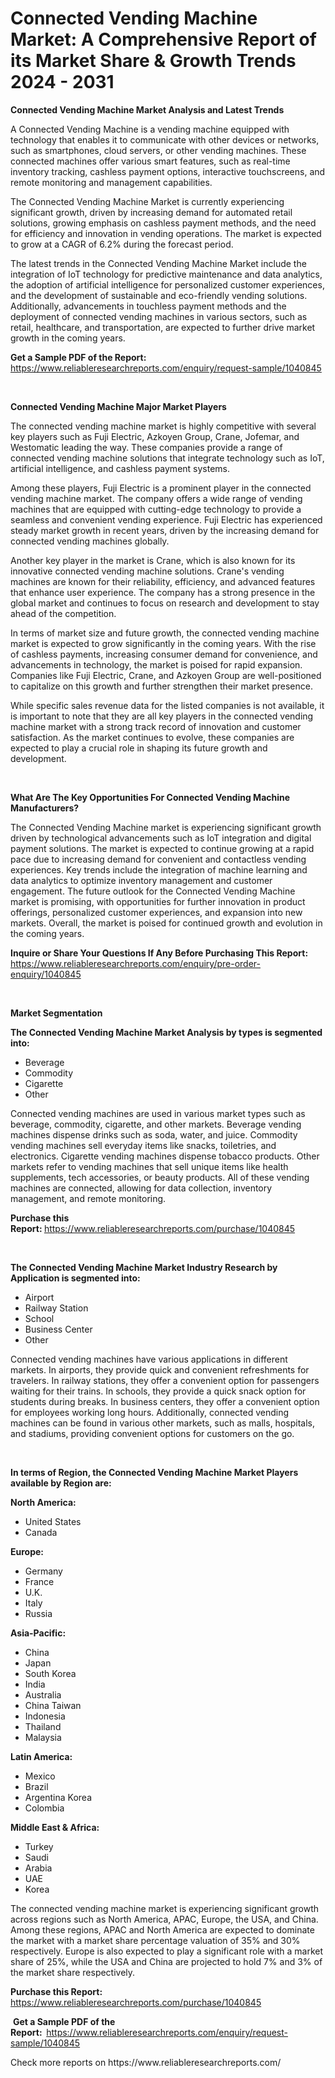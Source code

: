 <p><h1>Connected Vending Machine Market: A Comprehensive Report of its Market Share & Growth Trends 2024 - 2031</h1></p><p><strong>Connected Vending Machine Market Analysis and Latest Trends</strong></p>
<p><p>A Connected Vending Machine is a vending machine equipped with technology that enables it to communicate with other devices or networks, such as smartphones, cloud servers, or other vending machines. These connected machines offer various smart features, such as real-time inventory tracking, cashless payment options, interactive touchscreens, and remote monitoring and management capabilities.</p><p>The Connected Vending Machine Market is currently experiencing significant growth, driven by increasing demand for automated retail solutions, growing emphasis on cashless payment methods, and the need for efficiency and innovation in vending operations. The market is expected to grow at a CAGR of 6.2% during the forecast period.</p><p>The latest trends in the Connected Vending Machine Market include the integration of IoT technology for predictive maintenance and data analytics, the adoption of artificial intelligence for personalized customer experiences, and the development of sustainable and eco-friendly vending solutions. Additionally, advancements in touchless payment methods and the deployment of connected vending machines in various sectors, such as retail, healthcare, and transportation, are expected to further drive market growth in the coming years.</p></p>
<p><strong>Get a Sample PDF of the Report:&nbsp;</strong> <a href="https://www.reliableresearchreports.com/enquiry/request-sample/1040845">https://www.reliableresearchreports.com/enquiry/request-sample/1040845</a></p>
<p>&nbsp;</p>
<p><strong>Connected Vending Machine Major Market Players</strong></p>
<p><p>The connected vending machine market is highly competitive with several key players such as Fuji Electric, Azkoyen Group, Crane, Jofemar, and Westomatic leading the way. These companies provide a range of connected vending machine solutions that integrate technology such as IoT, artificial intelligence, and cashless payment systems.</p><p>Among these players, Fuji Electric is a prominent player in the connected vending machine market. The company offers a wide range of vending machines that are equipped with cutting-edge technology to provide a seamless and convenient vending experience. Fuji Electric has experienced steady market growth in recent years, driven by the increasing demand for connected vending machines globally.</p><p>Another key player in the market is Crane, which is also known for its innovative connected vending machine solutions. Crane's vending machines are known for their reliability, efficiency, and advanced features that enhance user experience. The company has a strong presence in the global market and continues to focus on research and development to stay ahead of the competition.</p><p>In terms of market size and future growth, the connected vending machine market is expected to grow significantly in the coming years. With the rise of cashless payments, increasing consumer demand for convenience, and advancements in technology, the market is poised for rapid expansion. Companies like Fuji Electric, Crane, and Azkoyen Group are well-positioned to capitalize on this growth and further strengthen their market presence.</p><p>While specific sales revenue data for the listed companies is not available, it is important to note that they are all key players in the connected vending machine market with a strong track record of innovation and customer satisfaction. As the market continues to evolve, these companies are expected to play a crucial role in shaping its future growth and development.</p></p>
<p>&nbsp;</p>
<p><strong>What Are The Key Opportunities For Connected Vending Machine Manufacturers?</strong></p>
<p><p>The Connected Vending Machine market is experiencing significant growth driven by technological advancements such as IoT integration and digital payment solutions. The market is expected to continue growing at a rapid pace due to increasing demand for convenient and contactless vending experiences. Key trends include the integration of machine learning and data analytics to optimize inventory management and customer engagement. The future outlook for the Connected Vending Machine market is promising, with opportunities for further innovation in product offerings, personalized customer experiences, and expansion into new markets. Overall, the market is poised for continued growth and evolution in the coming years.</p></p>
<p><strong>Inquire or Share Your Questions If Any Before Purchasing This Report:</strong> <a href="https://www.reliableresearchreports.com/enquiry/pre-order-enquiry/1040845">https://www.reliableresearchreports.com/enquiry/pre-order-enquiry/1040845</a></p>
<p>&nbsp;</p>
<p><strong>Market Segmentation</strong></p>
<p><strong>The Connected Vending Machine Market Analysis by types is segmented into:</strong></p>
<p><ul><li>Beverage</li><li>Commodity</li><li>Cigarette</li><li>Other</li></ul></p>
<p><p>Connected vending machines are used in various market types such as beverage, commodity, cigarette, and other markets. Beverage vending machines dispense drinks such as soda, water, and juice. Commodity vending machines sell everyday items like snacks, toiletries, and electronics. Cigarette vending machines dispense tobacco products. Other markets refer to vending machines that sell unique items like health supplements, tech accessories, or beauty products. All of these vending machines are connected, allowing for data collection, inventory management, and remote monitoring.</p></p>
<p><strong>Purchase this Report:&nbsp;</strong><a href="https://www.reliableresearchreports.com/purchase/1040845">https://www.reliableresearchreports.com/purchase/1040845</a></p>
<p>&nbsp;</p>
<p><strong>The Connected Vending Machine Market Industry Research by Application is segmented into:</strong></p>
<p><ul><li>Airport</li><li>Railway Station</li><li>School</li><li>Business Center</li><li>Other</li></ul></p>
<p><p>Connected vending machines have various applications in different markets. In airports, they provide quick and convenient refreshments for travelers. In railway stations, they offer a convenient option for passengers waiting for their trains. In schools, they provide a quick snack option for students during breaks. In business centers, they offer a convenient option for employees working long hours. Additionally, connected vending machines can be found in various other markets, such as malls, hospitals, and stadiums, providing convenient options for customers on the go.</p></p>
<p>&nbsp;</p>
<p><strong>In terms of Region, the Connected Vending Machine Market Players available by Region are:</strong></p>
<p>
    <p> <strong> North America: </strong>
        <ul>
            <li>United States</li>
            <li>Canada</li>
        </ul>
        </p> 
    <p> <strong> Europe: </strong>
        <ul>
            <li>Germany</li>
            <li>France</li>
            <li>U.K.</li>
            <li>Italy</li>
            <li>Russia</li>
        </ul>
        </p> 
    <p> <strong> Asia-Pacific: </strong>
        <ul>
            <li>China</li>
            <li>Japan</li>
            <li>South Korea</li>
            <li>India</li>
            <li>Australia</li>
            <li>China Taiwan</li>
            <li>Indonesia</li>
            <li>Thailand</li>
            <li>Malaysia</li>
        </ul>
        </p> 
    <p> <strong> Latin America: </strong>
        <ul>
            <li>Mexico</li>
            <li>Brazil</li>
            <li>Argentina Korea</li>
            <li>Colombia</li>
        </ul>
        </p> 
    <p> <strong> Middle East & Africa: </strong>
        <ul>
            <li>Turkey</li>
            <li>Saudi</li>
            <li>Arabia</li>
            <li>UAE</li>
            <li>Korea</li>
        </ul>
    </p>
    </p>
<p><p>The connected vending machine market is experiencing significant growth across regions such as North America, APAC, Europe, the USA, and China. Among these regions, APAC and North America are expected to dominate the market with a market share percentage valuation of 35% and 30% respectively. Europe is also expected to play a significant role with a market share of 25%, while the USA and China are projected to hold 7% and 3% of the market share respectively.</p></p>
<p><strong>Purchase this Report: </strong><a href="https://www.reliableresearchreports.com/purchase/1040845">https://www.reliableresearchreports.com/purchase/1040845</a></p>
<p>&nbsp;<strong>Get a Sample PDF of the Report:&nbsp;&nbsp;</strong><a href="https://www.reliableresearchreports.com/enquiry/request-sample/1040845">https://www.reliableresearchreports.com/enquiry/request-sample/1040845</a></p>
<p><strong></strong></p>
<p>Check more reports on https://www.reliableresearchreports.com/</p>